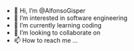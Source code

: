- 👋 Hi, I’m @AlfonsoGisper
- 👀 I’m interested in software engineering
- 🌱 I’m currently learning coding 
- 💞️ I’m looking to collaborate on 
- 📫 How to reach me ...

<!---
AlfonsoGisper/AlfonsoGisper is a ✨ special ✨ repository because its `README.md` (this file) appears on your GitHub profile.
You can click the Preview link to take a look at your changes.
--->
